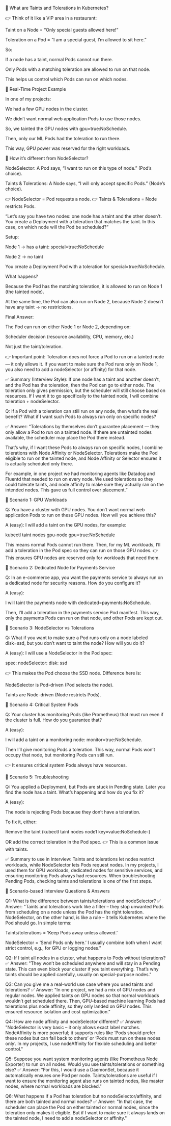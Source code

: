 🔹 What are Taints and Tolerations in Kubernetes?

👉 Think of it like a VIP area in a restaurant:

Taint on a Node = “Only special guests allowed here!”

Toleration on a Pod = “I am a special guest, I’m allowed to sit here.”

So:

If a node has a taint, normal Pods cannot run there.

Only Pods with a matching toleration are allowed to run on that node.

This helps us control which Pods can run on which nodes.


🔹 Real-Time Project Example

In one of my projects:

We had a few GPU nodes in the cluster.

We didn’t want normal web application Pods to use those nodes.

So, we tainted the GPU nodes with gpu=true:NoSchedule.

Then, only our ML Pods had the toleration to run there.

This way, GPU power was reserved for the right workloads.

🔹 How it’s different from NodeSelector?

NodeSelector: A Pod says, “I want to run on this type of node.” (Pod’s choice).

Taints & Tolerations: A Node says, “I will only accept specific Pods.” (Node’s choice).

👉 NodeSelector = Pod requests a node.
👉 Taints & Tolerations = Node restricts Pods.


“Let’s say you have two nodes: one node has a taint and the other doesn’t. You create a Deployment with a toleration that matches the taint.
In this case, on which node will the Pod be scheduled?”

Setup:

Node 1 → has a taint: special=true:NoSchedule

Node 2 → no taint

You create a Deployment Pod with a toleration for special=true:NoSchedule.

What happens?

Because the Pod has the matching toleration, it is allowed to run on Node 1 (the tainted node).

At the same time, the Pod can also run on Node 2, because Node 2 doesn’t have any taint → no restrictions.

Final Answer:

The Pod can run on either Node 1 or Node 2, depending on:

Scheduler decision (resource availability, CPU, memory, etc.)

Not just the taint/toleration.

👉 Important point:
Toleration does not force a Pod to run on a tainted node — it only allows it.
If you want to make sure the Pod runs only on Node 1, you also need to add a nodeSelector (or affinity) for that node.

✅ Summary (Interview Style):
If one node has a taint and another doesn’t, and the Pod has the toleration, then the Pod can go to either node. The toleration only gives permission, but the scheduler will still choose based on resources.
If I want it to go specifically to the tainted node, I will combine toleration + nodeSelector.


Q: If a Pod with a toleration can still run on any node, then what’s the real benefit? What if I want such Pods to always run only on specific nodes?

✅ Answer:
“Tolerations by themselves don’t guarantee placement — they only allow a Pod to run on a tainted node. If there are untainted nodes available, the scheduler may place the Pod there instead.

That’s why, if I want these Pods to always run on specific nodes, I combine tolerations with Node Affinity or NodeSelector. Tolerations make the Pod eligible to run on the tainted node, and Node Affinity or Selector ensures it is actually scheduled only there.

For example, in one project we had monitoring agents like Datadog and Fluentd that needed to run on every node. We used tolerations so they could tolerate taints, and node affinity to make sure they actually ran on the intended nodes. This gave us full control over placement.”


🔹 Scenario 1: GPU Workloads

Q: You have a cluster with GPU nodes. You don’t want normal web application Pods to run on these GPU nodes. How will you achieve this?

A (easy):
I will add a taint on the GPU nodes, for example:

kubectl taint nodes gpu-node gpu=true:NoSchedule


This means normal Pods cannot run there. Then, for my ML workloads, I’ll add a toleration in the Pod spec so they can run on those GPU nodes.
👉 This ensures GPU nodes are reserved only for workloads that need them.

🔹 Scenario 2: Dedicated Node for Payments Service

Q: In an e-commerce app, you want the payments service to always run on a dedicated node for security reasons. How do you configure it?

A (easy):

I will taint the payments node with dedicated=payments:NoSchedule.

Then, I’ll add a toleration in the payments service Pod manifest.
This way, only the payments Pods can run on that node, and other Pods are kept out.

🔹 Scenario 3: NodeSelector vs Tolerations

Q: What if you want to make sure a Pod runs only on a node labeled disk=ssd, but you don’t want to taint the node? How will you do it?

A (easy):
I will use a NodeSelector in the Pod spec:

spec:
  nodeSelector:
    disk: ssd


👉 This makes the Pod choose the SSD node.
Difference here is:

NodeSelector is Pod-driven (Pod selects the node).

Taints are Node-driven (Node restricts Pods).

🔹 Scenario 4: Critical System Pods

Q: Your cluster has monitoring Pods (like Prometheus) that must run even if the cluster is full. How do you guarantee that?

A (easy):

I will add a taint on a monitoring node: monitor=true:NoSchedule.

Then I’ll give monitoring Pods a toleration.
This way, normal Pods won’t occupy that node, but monitoring Pods can still run.

👉 It ensures critical system Pods always have resources.

🔹 Scenario 5: Troubleshooting

Q: You applied a Deployment, but Pods are stuck in Pending state. Later you find the node has a taint. What’s happening and how do you fix it?

A (easy):

The node is rejecting Pods because they don’t have a toleration.

To fix it, either:

Remove the taint (kubectl taint nodes node1 key=value:NoSchedule-)

OR add the correct toleration in the Pod spec.
👉 This is a common issue with taints.

✅ Summary to use in Interview:
Taints and tolerations let nodes restrict workloads, while NodeSelector lets Pods request nodes. In my projects, I used them for GPU workloads, dedicated nodes for sensitive services, and ensuring monitoring Pods always had resources.
When troubleshooting Pending Pods, checking taints and tolerations is one of the first steps.


🔹 Scenario-based Interview Questions & Answers

Q1: What is the difference between taints/tolerations and nodeSelector?
✅ Answer:
"Taints and tolerations work like a filter – they stop unwanted Pods from scheduling on a node unless the Pod has the right toleration. NodeSelector, on the other hand, is like a rule – it tells Kubernetes where the Pod should go.
In simple terms:

Taints/tolerations = ‘Keep Pods away unless allowed.’

NodeSelector = ‘Send Pods only here.’
I usually combine both when I want strict control, e.g., for GPU or logging nodes."

Q2: If I taint all nodes in a cluster, what happens to Pods without tolerations?
✅ Answer:
"They won’t be scheduled anywhere and will stay in a Pending state. This can even block your cluster if you taint everything. That’s why taints should be applied carefully, usually on special-purpose nodes."

Q3: Can you give me a real-world use case where you used taints and tolerations?
✅ Answer:
"In one project, we had a mix of GPU nodes and regular nodes. We applied taints on GPU nodes so that normal workloads wouldn’t get scheduled there. Then, GPU-based machine learning Pods had tolerations plus node affinity, so they only landed on GPU nodes. This ensured resource isolation and cost optimization."

Q4: How are node affinity and nodeSelector different?
✅ Answer:
"NodeSelector is very basic – it only allows exact label matches. NodeAffinity is more powerful; it supports rules like ‘Pods should prefer these nodes but can fall back to others’ or ‘Pods must run on these nodes only’. In my projects, I use nodeAffinity for flexible scheduling and better control."

Q5: Suppose you want system monitoring agents (like Prometheus Node Exporter) to run on all nodes. Would you use taints/tolerations or something else?
✅ Answer:
"For this, I would use a DaemonSet, because it automatically ensures one Pod per node. Taints/tolerations are useful if I want to ensure the monitoring agent also runs on tainted nodes, like master nodes, where normal workloads are blocked."

Q6: What happens if a Pod has toleration but no nodeSelector/affinity, and there are both tainted and normal nodes?
✅ Answer:
"In that case, the scheduler can place the Pod on either tainted or normal nodes, since the toleration only makes it eligible.
But if I want to make sure it always lands on the tainted node, I need to add a nodeSelector or affinity."


